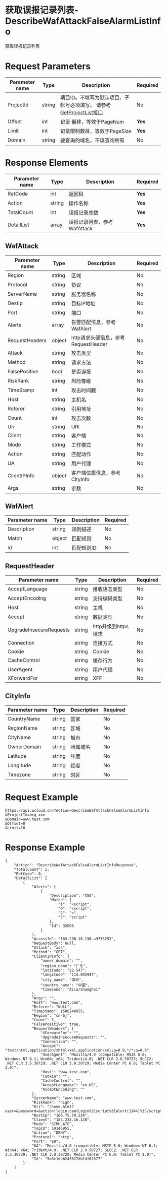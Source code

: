 # 获取误报记录列表-DescribeWafAttackFalseAlarmListInfo

获取误报记录列表

# Request Parameters
|Parameter name|Type|Description|Required|
|---|---|---|---|
|ProjectId|string|项目ID。不填写为默认项目，子帐号必须填写。 请参考[GetProjectList接口](api/summary/get_project_list)|No|
|Offset|int|记录 偏移，等效于PageNum|**Yes**|
|Limit|int|记录限制数目，等效于PageSize|**Yes**|
|Domain|string|要查询的域名，不填查询所有|No|

# Response Elements
|Parameter name|Type|Description|Required|
|---|---|---|---|
|RetCode|int|返回码|**Yes**|
|Action|string|操作名称|**Yes**|
|TotalCount|int|误报记录总数|**Yes**|
|DetailList|array|误报记录列表，参考WafAttack|**Yes**|

## WafAttack
|Parameter name|Type|Description|Required|
|---|---|---|---|
|Region|string|区域|No|
|Protocol|string|协议|No|
|ServerName|string|服务器名称|No|
|DestIp|string|目标IP地址|No|
|Port|string|端口|No|
|Alerts|array|告警匹配信息，参考WafAlert|No|
|RequestHeaders|object|http请求头部信息，参考RequestHeader|No|
|Attack|string|攻击类型|No|
|Method|string|请求方法|No|
|FalsePositive|bool|是否误报|No|
|RiskRank|string|风险等级|No|
|TimeStamp|int|攻击时间戳|No|
|Host|string|主机名|No|
|Referer|string|引用地址|No|
|Count|int|攻击次数|No|
|Uri|string|URI|No|
|Client|string|客户端|No|
|Mode|string|工作模式|No|
|Action|string|匹配动作|No|
|UA|string|用户代理|No|
|ClientIPInfo|object|客户端位置信息，参考CityInfo|No|
|Args|string|参数|No|

## WafAlert
|Parameter name|Type|Description|Required|
|---|---|---|---|
|Description|string|规则描述|No|
|Match|object|匹配规则|No|
|Id|int|匹配规则ID|No|

## RequestHeader
|Parameter name|Type|Description|Required|
|---|---|---|---|
|AcceptLanguage|string|接收语言类型|No|
|AcceptEncoding|string|支持编码类型|No|
|Host|string|主机|No|
|Accept|string|数据类型|No|
|UpgradeInsecureRequests|string|http升级到https请求|No|
|Connection|string|连接方式|No|
|Cookie|string|Cookie|No|
|CacheControl|string|缓存行为|No|
|UserAgent|string|用户代理|No|
|XForwardFor|string|XFF|No|

## CityInfo
|Parameter name|Type|Description|Required|
|---|---|---|---|
|CountryName|string|国家|No|
|RegionName|string|区域|No|
|CityName|string|城市|No|
|OwnerDomain|string|所属域名|No|
|Latitude|string|纬度|No|
|Longitude|string|经度|No|
|Timezone|string|时区|No|

# Request Example
```
https://api.ucloud.cn/?Action=DescribeWafAttackFalseAlarmListInfo
&ProjectId=org-xxx
&Domain=www.test.com
&Offset=0
&Limit=10
```

# Response Example
```
{
    "Action": "DescribeWafAttackFalseAlarmListInfoResponse", 
    "TotalCount": 1, 
    "RetCode": 0, 
    "DetailList": [
        {
            "Alerts": [
                {
                    "Description": "XSS", 
                    "Match": {
                        "1": "<script", 
                        "0": "<script", 
                        "2": "<", 
                        "5": "script"
                    }, 
                    "Id": 32003
                }
            ], 
            "AccessId": "183.238.16.138-a9736253", 
            "RequestBody": null, 
            "Attack": "xss", 
            "Method": "GET", 
            "ClientIPInfo": {
                "owner_domain": "", 
                "region_name": "广东", 
                "latitude": "22.547", 
                "longitude": "114.085947", 
                "city_name": "深圳", 
                "country_name": "中国", 
                "timezone": "Asia/Shanghai"
            }, 
            "Args": "", 
            "Host": "www.test.com", 
            "Referer": "NULL", 
            "TimeStamp": 1586240955, 
            "Region": "cn-bj", 
            "Count": 1, 
            "FalsePositive": true, 
            "RequestHeaders": {
                "XForwardFor": "", 
                "UpgradeInsecureRequests": "", 
                "Connection": "", 
                "Accept": "text/html,application/xhtml+xml,application/xml;q=0.9,*/*;q=0.8", 
                "UserAgent": "Mozilla/4.0 (compatible; MSIE 8.0; Windows NT 6.1; Win64; x64; Trident/4.0; .NET CLR 2.0.50727; SLCC2; .NET CLR 3.5.30729; .NET CLR 3.0.30729; Media Center PC 6.0; Tablet PC 2.0)", 
                "Host": "www.test.com", 
                "Cookie": "", 
                "CacheControl": "", 
                "AcceptLanguage": "en-US", 
                "AcceptEncoding": ""
            }, 
            "ServerName": "www.test.com", 
            "RiskRank": "high", 
            "Uri": "/home.html?user=&password=&action!login:cantLogin%3Cscript%3Ealert(1344)%3C/script%3E=AppScan", 
            "DestIp": "106.75.79.224", 
            "Client": "183.238.16.138", 
            "Mode": "SIMULATE", 
            "TopId": 50146955, 
            "Action": "DENY", 
            "Protocol": "http", 
            "Port": "80", 
            "UA": "Mozilla/4.0 (compatible; MSIE 8.0; Windows NT 6.1; Win64; x64; Trident/4.0; .NET CLR 2.0.50727; SLCC2; .NET CLR 3.5.30729; .NET CLR 3.0.30729; Media Center PC 6.0; Tablet PC 2.0)", 
            "Id": "5e8c1dbb243527db1df82677"
        }
    ]
}
```


